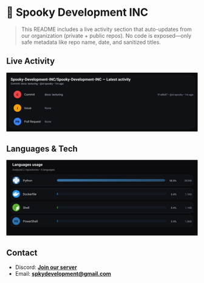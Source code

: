 # 👻 Spooky Development INC

> This README includes a live activity section that auto-updates from our organization (private + public repos). No code is exposed—only safe metadata like repo name, date, and sanitized titles.

## Live Activity
![Repo Snapshot](./assets/repo-snapshot.svg?v=e6038e03f5)

## Languages & Tech
![Languages Usage](./assets/languages.svg?v=5ecb45f202)

## Contact
- Discord: **[Join our server](#)**
- Email: **spkydevelopment@gmail.com**
